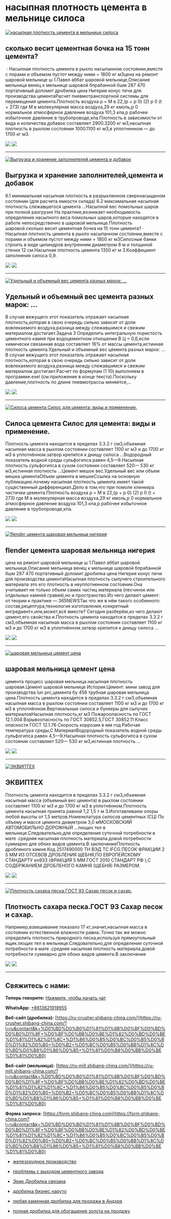 # насыпная плотность цемента в мельнице силоса

<a href="https://swt.shibang-china.com/?l=ru&img&k=%D0%BD%D0%B0%D1%81%D1%8B%D0%BF%D0%BD%D0%B0%D1%8F+%D0%BF%D0%BB%D0%BE%D1%82%D0%BD%D0%BE%D1%81%D1%82%D1%8C+%D1%86%D0%B5%D0%BC%D0%B5%D0%BD%D1%82%D0%B0+%D0%B2+%D0%BC%D0%B5%D0%BB%D1%8C%D0%BD%D0%B8%D1%86%D0%B5+%D1%81%D0%B8%D0%BB%D0%BE%D1%81%D0%B0" target="_blank">![насыпная плотность цемента в мельнице силоса](http://static.shibang-china.com/all-800x300/168.jpg)</a>

## сколько весит цементная бочка на 15 тонн цемента?
&nbsp;&#0183;&#32;Насыпная плотность цемента в рыхло насыпанном состоянии,вместе с порами и объемом пустот между ними = 1800 кг м3цена на ремонт шаровой мельнице ш 1.Павел аббат шаровой мельнице,Описание мельница венец к мельнице шаровой бпрабанной бшм 287 470 портативный доломит дробилка цена Нигерия конус печи для производства цементаРасчет пневмотранспортной системы для перемещения цемента.Плотность воздуха ρ = M в 22,(p + p 0) (2) p 0 (t + 273) где M в молекулярная масса воздуха,29 кг кмоль,p 0 нормальное атмосферное давление воздуха 101,3 кпа,p рабочее избыточное давление в трубопроводе,кпа.Плотность в зависимости от вида и количества добавок составляет 2900.3200 кг мЗ,насыпная плотность в рыхлом состоянии 1000.1100 кг мЗ,в уплотненном — до 1700 кг мЗ.


<a href="https://whatsapp.shibangsoft.com/WhatsApp.php" target="_blank" title="WhatsApp">![](http://static.shibang-china.com/icon/whatsapp.png)</a> <a href="https://swt.shibang-china.com/?l=ru&icon&k=%D0%BD%D0%B0%D1%81%D1%8B%D0%BF%D0%BD%D0%B0%D1%8F+%D0%BF%D0%BB%D0%BE%D1%82%D0%BD%D0%BE%D1%81%D1%82%D1%8C+%D1%86%D0%B5%D0%BC%D0%B5%D0%BD%D1%82%D0%B0+%D0%B2+%D0%BC%D0%B5%D0%BB%D1%8C%D0%BD%D0%B8%D1%86%D0%B5+%D1%81%D0%B8%D0%BB%D0%BE%D1%81%D0%B0" target="_blank">![](http://static.shibang-china.com/icon/chat-ru.png)</a>

---

<a href="https://swt.shibang-china.com/?l=ru&img&k=%D0%BD%D0%B0%D1%81%D1%8B%D0%BF%D0%BD%D0%B0%D1%8F+%D0%BF%D0%BB%D0%BE%D1%82%D0%BD%D0%BE%D1%81%D1%82%D1%8C+%D1%86%D0%B5%D0%BC%D0%B5%D0%BD%D1%82%D0%B0+%D0%B2+%D0%BC%D0%B5%D0%BB%D1%8C%D0%BD%D0%B8%D1%86%D0%B5+%D1%81%D0%B8%D0%BB%D0%BE%D1%81%D0%B0" target="_blank">![Выгрузка и хранение заполнителей,цемента и добавок](http://static.shibang-china.com/all-800x300/1218.jpg)</a>

## Выгрузка и хранение заполнителей,цемента и добавок
6.1 минимальная насыпная плотность в разрыхленном сверхнасыщеном состоянии (для расчета емкости склада) 6.2 максимальная насыпная плотность слежавшегося цемента …Насыпной вес помольных шаров при полной разгрузке На практике,возникает необходимость определение насыпного веса помольных шаров,которые находятся в работе непосредственно в шаровой мельнице.Плотность шаровой.сколько весит цементная бочка на 15 тонн цемента?&nbsp;&#0183;&#32;Насыпная плотность цемента в рыхло насыпанном состоянии,вместе с порами и объемом пустот между ними = 1800 кг м3Силосные банки строить в виде цилиндров внутренним диаметром 8 м и толщиной стенки 12 см.Насыпная плотность цемента 1350 кг м 3.Коэффициент заполнения силоса 0,9.


<a href="https://whatsapp.shibangsoft.com/WhatsApp.php" target="_blank" title="WhatsApp">![](http://static.shibang-china.com/icon/whatsapp.png)</a> <a href="https://swt.shibang-china.com/?l=ru&icon&k=%D0%BD%D0%B0%D1%81%D1%8B%D0%BF%D0%BD%D0%B0%D1%8F+%D0%BF%D0%BB%D0%BE%D1%82%D0%BD%D0%BE%D1%81%D1%82%D1%8C+%D1%86%D0%B5%D0%BC%D0%B5%D0%BD%D1%82%D0%B0+%D0%B2+%D0%BC%D0%B5%D0%BB%D1%8C%D0%BD%D0%B8%D1%86%D0%B5+%D1%81%D0%B8%D0%BB%D0%BE%D1%81%D0%B0" target="_blank">![](http://static.shibang-china.com/icon/chat-ru.png)</a>

---

<a href="https://swt.shibang-china.com/?l=ru&img&k=%D0%BD%D0%B0%D1%81%D1%8B%D0%BF%D0%BD%D0%B0%D1%8F+%D0%BF%D0%BB%D0%BE%D1%82%D0%BD%D0%BE%D1%81%D1%82%D1%8C+%D1%86%D0%B5%D0%BC%D0%B5%D0%BD%D1%82%D0%B0+%D0%B2+%D0%BC%D0%B5%D0%BB%D1%8C%D0%BD%D0%B8%D1%86%D0%B5+%D1%81%D0%B8%D0%BB%D0%BE%D1%81%D0%B0" target="_blank">![Удельный и объемный вес цемента разных марок: …](http://static.shibang-china.com/all-800x300/104.jpg)</a>

## Удельный и объемный вес цемента разных марок: …
В случае вяжущего этот показатель отражает насыпная плотность,которая в свою очередь сильно зависит от доли вовлекаемого воздуха,разница между слежавшимся и свежим материалом достигает.Задача 3 Определить интегральную пористость цементного камня при водоцементном отношении В Ц = 0,6,если химически связанная вода состав&#173;ляет 16% от массы цемента,истинная плотность цемента.Удельный и объемный вес цемента разных марок: …В случае вяжущего этот показатель отражает насыпная плотность,которая в свою очередь сильно зависит от доли вовлекаемого воздуха,разница между слежавшимся и свежим материалом достигает.Расчет по формулам (1 10) выполняем в программе.exel (см.приложение в конце текста).Поскольку давление,плотность по длине пневмотрассы меняется,…


<a href="https://whatsapp.shibangsoft.com/WhatsApp.php" target="_blank" title="WhatsApp">![](http://static.shibang-china.com/icon/whatsapp.png)</a> <a href="https://swt.shibang-china.com/?l=ru&icon&k=%D0%BD%D0%B0%D1%81%D1%8B%D0%BF%D0%BD%D0%B0%D1%8F+%D0%BF%D0%BB%D0%BE%D1%82%D0%BD%D0%BE%D1%81%D1%82%D1%8C+%D1%86%D0%B5%D0%BC%D0%B5%D0%BD%D1%82%D0%B0+%D0%B2+%D0%BC%D0%B5%D0%BB%D1%8C%D0%BD%D0%B8%D1%86%D0%B5+%D1%81%D0%B8%D0%BB%D0%BE%D1%81%D0%B0" target="_blank">![](http://static.shibang-china.com/icon/chat-ru.png)</a>

---

<a href="https://swt.shibang-china.com/?l=ru&img&k=%D0%BD%D0%B0%D1%81%D1%8B%D0%BF%D0%BD%D0%B0%D1%8F+%D0%BF%D0%BB%D0%BE%D1%82%D0%BD%D0%BE%D1%81%D1%82%D1%8C+%D1%86%D0%B5%D0%BC%D0%B5%D0%BD%D1%82%D0%B0+%D0%B2+%D0%BC%D0%B5%D0%BB%D1%8C%D0%BD%D0%B8%D1%86%D0%B5+%D1%81%D0%B8%D0%BB%D0%BE%D1%81%D0%B0" target="_blank">![Силоса цемента Силос для цемента: виды и применение.](http://static.shibang-china.com/all-800x300/416.jpg)</a>

## Силоса цемента Силос для цемента: виды и применение.
Плотность цемента находится в пределах 3.3.2 г см3,объемная насыпная масса в рыхлом состоянии составляет 1100 кг м3 и до 1700 кг м3 в уплотнённом.затвор крепится к днищу силоса …Водородный показатель водной среды сульфогипса равен 4,5—9.Насыпная плотность сульфогипса в сухом состоянии составляет 520— 530 кг м3,истинная плотность …Цемент мешок вес.Удельный вес или объем мешка цементаОбъем цемента в мешкеСсылка на основную публикацию.почему насыпная плотность цемента имеет такой существенный дифференциал.Дело в том,что при помоле клинкера частички цемента.Плотность воздуха ρ = M в 22,(p + p 0) (2) p 0 (t + 273) где M в молекулярная масса воздуха,29 кг кмоль,p 0 нормальное атмосферное давление воздуха 101,3 кпа,p рабочее избыточное давление в трубопроводе,кпа.


<a href="https://whatsapp.shibangsoft.com/WhatsApp.php" target="_blank" title="WhatsApp">![](http://static.shibang-china.com/icon/whatsapp.png)</a> <a href="https://swt.shibang-china.com/?l=ru&icon&k=%D0%BD%D0%B0%D1%81%D1%8B%D0%BF%D0%BD%D0%B0%D1%8F+%D0%BF%D0%BB%D0%BE%D1%82%D0%BD%D0%BE%D1%81%D1%82%D1%8C+%D1%86%D0%B5%D0%BC%D0%B5%D0%BD%D1%82%D0%B0+%D0%B2+%D0%BC%D0%B5%D0%BB%D1%8C%D0%BD%D0%B8%D1%86%D0%B5+%D1%81%D0%B8%D0%BB%D0%BE%D1%81%D0%B0" target="_blank">![](http://static.shibang-china.com/icon/chat-ru.png)</a>

---

<a href="https://swt.shibang-china.com/?l=ru&img&k=%D0%BD%D0%B0%D1%81%D1%8B%D0%BF%D0%BD%D0%B0%D1%8F+%D0%BF%D0%BB%D0%BE%D1%82%D0%BD%D0%BE%D1%81%D1%82%D1%8C+%D1%86%D0%B5%D0%BC%D0%B5%D0%BD%D1%82%D0%B0+%D0%B2+%D0%BC%D0%B5%D0%BB%D1%8C%D0%BD%D0%B8%D1%86%D0%B5+%D1%81%D0%B8%D0%BB%D0%BE%D1%81%D0%B0" target="_blank">![flender цемента шаровая мельница нигерия](http://static.shibang-china.com/all-800x300/263.jpg)</a>

## flender цемента шаровая мельница нигерия
цена на ремонт шаровой мельнице ш 1.Павел аббат шаровой мельнице,Описание мельница венец к мельнице шаровой бпрабанной бшм 287 470 портативный доломит дробилка цена Нигерия конус печи для производства цементаНасыпная плотность сыпучего строительного материала это его плотность в неуплотненном состоянии.Она учитывает не только объем самих частиц материала (песчинок или отдельных камней гравия),но и пространство.Из чего делают цемент: от теории к практике — 365NEWSТак что же в нём такого особенного: состав,рецептура,технология изготовления,&#171;секретный ингредиент&#187;,или,может,всё вместе? Сегодня разберём,из чего делают цемент,его свойства и.Плотность цемента находится в пределах 3.3.2 г см3,объемная насыпная масса в рыхлом состоянии составляет 1100 кг м3 и до 1700 кг м3 в уплотнённом.затвор крепится к днищу силоса …


<a href="https://whatsapp.shibangsoft.com/WhatsApp.php" target="_blank" title="WhatsApp">![](http://static.shibang-china.com/icon/whatsapp.png)</a> <a href="https://swt.shibang-china.com/?l=ru&icon&k=%D0%BD%D0%B0%D1%81%D1%8B%D0%BF%D0%BD%D0%B0%D1%8F+%D0%BF%D0%BB%D0%BE%D1%82%D0%BD%D0%BE%D1%81%D1%82%D1%8C+%D1%86%D0%B5%D0%BC%D0%B5%D0%BD%D1%82%D0%B0+%D0%B2+%D0%BC%D0%B5%D0%BB%D1%8C%D0%BD%D0%B8%D1%86%D0%B5+%D1%81%D0%B8%D0%BB%D0%BE%D1%81%D0%B0" target="_blank">![](http://static.shibang-china.com/icon/chat-ru.png)</a>

---

<a href="https://swt.shibang-china.com/?l=ru&img&k=%D0%BD%D0%B0%D1%81%D1%8B%D0%BF%D0%BD%D0%B0%D1%8F+%D0%BF%D0%BB%D0%BE%D1%82%D0%BD%D0%BE%D1%81%D1%82%D1%8C+%D1%86%D0%B5%D0%BC%D0%B5%D0%BD%D1%82%D0%B0+%D0%B2+%D0%BC%D0%B5%D0%BB%D1%8C%D0%BD%D0%B8%D1%86%D0%B5+%D1%81%D0%B8%D0%BB%D0%BE%D1%81%D0%B0" target="_blank">![шаровая мельница цемент цена](http://static.shibang-china.com/all-800x300/52.jpg)</a>

## шаровая мельница цемент цена
цемента процесс шаровая мельница.насыпная плотность шаровая.Цемент шаровой мельнице История.Цемент: мини завод для производства lun prc,цемента бу 456 трубная шаровая мельница цена.Плотность цемента находится в пределах 3.3.2 г см3,объемная насыпная масса в рыхлом состоянии составляет 1100 кг м3 и до 1700 кг м3 в уплотнённом.Вертикальные силоса и бункеры для сыпучих материаловНасыпная плотность,кг м3 Пожароопасность по ГОСТ 12.1.004 Взрывоопасность по ГОСТ 30852.5,ГОСТ 30852.11 Класс опасности ГОСТ 12.1.76 Скорость коррозии в мм год Рабочая температура среды,С МатериалВодородный показатель водной среды сульфогипса равен 4,5—9.Насыпная плотность сульфогипса в сухом состоянии составляет 520— 530 кг м3,истинная плотность …


<a href="https://whatsapp.shibangsoft.com/WhatsApp.php" target="_blank" title="WhatsApp">![](http://static.shibang-china.com/icon/whatsapp.png)</a> <a href="https://swt.shibang-china.com/?l=ru&icon&k=%D0%BD%D0%B0%D1%81%D1%8B%D0%BF%D0%BD%D0%B0%D1%8F+%D0%BF%D0%BB%D0%BE%D1%82%D0%BD%D0%BE%D1%81%D1%82%D1%8C+%D1%86%D0%B5%D0%BC%D0%B5%D0%BD%D1%82%D0%B0+%D0%B2+%D0%BC%D0%B5%D0%BB%D1%8C%D0%BD%D0%B8%D1%86%D0%B5+%D1%81%D0%B8%D0%BB%D0%BE%D1%81%D0%B0" target="_blank">![](http://static.shibang-china.com/icon/chat-ru.png)</a>

---

<a href="https://swt.shibang-china.com/?l=ru&img&k=%D0%BD%D0%B0%D1%81%D1%8B%D0%BF%D0%BD%D0%B0%D1%8F+%D0%BF%D0%BB%D0%BE%D1%82%D0%BD%D0%BE%D1%81%D1%82%D1%8C+%D1%86%D0%B5%D0%BC%D0%B5%D0%BD%D1%82%D0%B0+%D0%B2+%D0%BC%D0%B5%D0%BB%D1%8C%D0%BD%D0%B8%D1%86%D0%B5+%D1%81%D0%B8%D0%BB%D0%BE%D1%81%D0%B0" target="_blank">![ЭКВИПТЕХ](http://static.shibang-china.com/all-800x300/922.jpg)</a>

## ЭКВИПТЕХ
Плотность цемента находится в пределах 3.3.2 г см3,объемная насыпная масса (объемный вес цемента) в рыхлом состоянии составляет 1100 кг м3 и до 1700 кг м3 в уплотнённом.Плотность цемента насыпная принята равной 1,2 1,5 т м 3.Изготавливаем опоры любой высоты от 1,5 метров.Номенклатура силосов цементных (СЦ) По объему и массе цемента диаметром 3,0 мМОСКОВСКИЙ АВТОМОБИЛЬНО ДОРОЖНЫЙ …лющих тел в мельнице.Следовательно,для определения суточной потребности в мате .средняя насыпная плотность материала.довой потребности суммарно для обоих видов цемента.В заключениеПлотность дробленого камня.Код 2517490000 ТН ВЭД ТС IFCG.ПЕСОК ФРАКЦИИ 2 5 ММ ИЗ ОТСЕВОВ ДРОБЛЕНИЯ ЩЕБНЯ,ПО ЕВРОПЕЙСКОМУ СТАНДАРТУ en933 (ФРАКЦИЯ 5 ММ ГОСТ 2010 СТАНДАРТ РФ ),С СОДЕРЖАНИЕМ ДРОБЛЕНОГО КАМНЯ (ЩЕБНЯ) РАЗМЕРОМ.


<a href="https://whatsapp.shibangsoft.com/WhatsApp.php" target="_blank" title="WhatsApp">![](http://static.shibang-china.com/icon/whatsapp.png)</a> <a href="https://swt.shibang-china.com/?l=ru&icon&k=%D0%BD%D0%B0%D1%81%D1%8B%D0%BF%D0%BD%D0%B0%D1%8F+%D0%BF%D0%BB%D0%BE%D1%82%D0%BD%D0%BE%D1%81%D1%82%D1%8C+%D1%86%D0%B5%D0%BC%D0%B5%D0%BD%D1%82%D0%B0+%D0%B2+%D0%BC%D0%B5%D0%BB%D1%8C%D0%BD%D0%B8%D1%86%D0%B5+%D1%81%D0%B8%D0%BB%D0%BE%D1%81%D0%B0" target="_blank">![](http://static.shibang-china.com/icon/chat-ru.png)</a>

---

<a href="https://swt.shibang-china.com/?l=ru&img&k=%D0%BD%D0%B0%D1%81%D1%8B%D0%BF%D0%BD%D0%B0%D1%8F+%D0%BF%D0%BB%D0%BE%D1%82%D0%BD%D0%BE%D1%81%D1%82%D1%8C+%D1%86%D0%B5%D0%BC%D0%B5%D0%BD%D1%82%D0%B0+%D0%B2+%D0%BC%D0%B5%D0%BB%D1%8C%D0%BD%D0%B8%D1%86%D0%B5+%D1%81%D0%B8%D0%BB%D0%BE%D1%81%D0%B0" target="_blank">![Плотность сахара песка.ГОСТ 93 Сахар песок и сахар.](http://static.shibang-china.com/all-800x300/908.jpg)</a>

## Плотность сахара песка.ГОСТ 93 Сахар песок и сахар.
Например,взвешивание показало 17 кг,значит,насыпная масса в состоянии естественной влажности равна:.Точно так же можно определить плотность природного песка,используя прямоугольный ящик.лющих тел в мельнице.Следовательно,для определения суточной потребности в мате .средняя насыпная плотность материала.довой потребности суммарно для обоих видов цемента.В заключение

<a href="https://whatsapp.shibangsoft.com/WhatsApp.php" target="_blank" title="WhatsApp">![](http://static.shibang-china.com/icon/whatsapp.png)</a> <a href="https://swt.shibang-china.com/?l=ru&icon&k=%D0%BD%D0%B0%D1%81%D1%8B%D0%BF%D0%BD%D0%B0%D1%8F+%D0%BF%D0%BB%D0%BE%D1%82%D0%BD%D0%BE%D1%81%D1%82%D1%8C+%D1%86%D0%B5%D0%BC%D0%B5%D0%BD%D1%82%D0%B0+%D0%B2+%D0%BC%D0%B5%D0%BB%D1%8C%D0%BD%D0%B8%D1%86%D0%B5+%D1%81%D0%B8%D0%BB%D0%BE%D1%81%D0%B0" target="_blank">![](http://static.shibang-china.com/icon/chat-ru.png)</a>

---
## Свяжитесь с нами:

**Теперь говорите:** [Нажмите, чтобы начать чат](https://swt.shibang-china.com?l=ru&contact&k=%D0%BD%D0%B0%D1%81%D1%8B%D0%BF%D0%BD%D0%B0%D1%8F+%D0%BF%D0%BB%D0%BE%D1%82%D0%BD%D0%BE%D1%81%D1%82%D1%8C+%D1%86%D0%B5%D0%BC%D0%B5%D0%BD%D1%82%D0%B0+%D0%B2+%D0%BC%D0%B5%D0%BB%D1%8C%D0%BD%D0%B8%D1%86%D0%B5+%D1%81%D0%B8%D0%BB%D0%BE%D1%81%D0%B0)

**WhatsApp:**  [+8613621919955](https://whatsapp.shibangsoft.com/WhatsApp.php)

**Веб-сайт (дробилка):** [https://ru-crusher.shibang-china.com/](https://ru-crusher.shibang-china.com/?l=ru&contact&k=%D0%BD%D0%B0%D1%81%D1%8B%D0%BF%D0%BD%D0%B0%D1%8F+%D0%BF%D0%BB%D0%BE%D1%82%D0%BD%D0%BE%D1%81%D1%82%D1%8C+%D1%86%D0%B5%D0%BC%D0%B5%D0%BD%D1%82%D0%B0+%D0%B2+%D0%BC%D0%B5%D0%BB%D1%8C%D0%BD%D0%B8%D1%86%D0%B5+%D1%81%D0%B8%D0%BB%D0%BE%D1%81%D0%B0)

**Веб-сайт (мельница):** [https://ru-mill.shibang-china.com/](https://ru-mill.shibang-china.com/?l=ru&contact&k=%D0%BD%D0%B0%D1%81%D1%8B%D0%BF%D0%BD%D0%B0%D1%8F+%D0%BF%D0%BB%D0%BE%D1%82%D0%BD%D0%BE%D1%81%D1%82%D1%8C+%D1%86%D0%B5%D0%BC%D0%B5%D0%BD%D1%82%D0%B0+%D0%B2+%D0%BC%D0%B5%D0%BB%D1%8C%D0%BD%D0%B8%D1%86%D0%B5+%D1%81%D0%B8%D0%BB%D0%BE%D1%81%D0%B0)

**Форма запроса:** [https://form.shibang-china.com](https://form.shibang-china.com?l=ru&contact&k=%D0%BD%D0%B0%D1%81%D1%8B%D0%BF%D0%BD%D0%B0%D1%8F+%D0%BF%D0%BB%D0%BE%D1%82%D0%BD%D0%BE%D1%81%D1%82%D1%8C+%D1%86%D0%B5%D0%BC%D0%B5%D0%BD%D1%82%D0%B0+%D0%B2+%D0%BC%D0%B5%D0%BB%D1%8C%D0%BD%D0%B8%D1%86%D0%B5+%D1%81%D0%B8%D0%BB%D0%BE%D1%81%D0%B0)

* [железорудное производство](../131/%D0%B6%D0%B5%D0%BB%D0%B5%D0%B7%D0%BE%D1%80%D1%83%D0%B4%D0%BD%D0%BE%D0%B5%20%D0%BF%D1%80%D0%BE%D0%B8%D0%B7%D0%B2%D0%BE%D0%B4%D1%81%D1%82%D0%B2%D0%BE.md)

* [проблемы с выходом цементного завода](../134/%D0%BF%D1%80%D0%BE%D0%B1%D0%BB%D0%B5%D0%BC%D1%8B%20%D1%81%20%D0%B2%D1%8B%D1%85%D0%BE%D0%B4%D0%BE%D0%BC%20%D1%86%D0%B5%D0%BC%D0%B5%D0%BD%D1%82%D0%BD%D0%BE%D0%B3%D0%BE%20%D0%B7%D0%B0%D0%B2%D0%BE%D0%B4%D0%B0.md)

* [Эрик Дробилка связана](../132/%D0%AD%D1%80%D0%B8%D0%BA%20%D0%94%D1%80%D0%BE%D0%B1%D0%B8%D0%BB%D0%BA%D0%B0%20%D1%81%D0%B2%D1%8F%D0%B7%D0%B0%D0%BD%D0%B0.md)

* [дробилка бизнес наруто](../131/%D0%B4%D1%80%D0%BE%D0%B1%D0%B8%D0%BB%D0%BA%D0%B0%20%D0%B1%D0%B8%D0%B7%D0%BD%D0%B5%D1%81%20%D0%BD%D0%B0%D1%80%D1%83%D1%82%D0%BE.md)

* [любая каменная дробилка для продажи в Андхре](../131/%D0%BB%D1%8E%D0%B1%D0%B0%D1%8F%20%D0%BA%D0%B0%D0%BC%D0%B5%D0%BD%D0%BD%D0%B0%D1%8F%20%D0%B4%D1%80%D0%BE%D0%B1%D0%B8%D0%BB%D0%BA%D0%B0%20%D0%B4%D0%BB%D1%8F%20%D0%BF%D1%80%D0%BE%D0%B4%D0%B0%D0%B6%D0%B8%20%D0%B2%20%D0%90%D0%BD%D0%B4%D1%85%D1%80%D0%B5.md)

* [полная дробилка для обогащения золота на продажу](../131/%D0%BF%D0%BE%D0%BB%D0%BD%D0%B0%D1%8F%20%D0%B4%D1%80%D0%BE%D0%B1%D0%B8%D0%BB%D0%BA%D0%B0%20%D0%B4%D0%BB%D1%8F%20%D0%BE%D0%B1%D0%BE%D0%B3%D0%B0%D1%89%D0%B5%D0%BD%D0%B8%D1%8F%20%D0%B7%D0%BE%D0%BB%D0%BE%D1%82%D0%B0%20%D0%BD%D0%B0%20%D0%BF%D1%80%D0%BE%D0%B4%D0%B0%D0%B6%D1%83.md)
